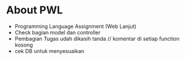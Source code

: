 # About PWL
* Programming Language Assignment (Web Lanjut)
* Check bagian model dan controller
* Pembagian Tugas udah dikasih tanda // komentar di setiap function kosong
* cek DB untuk menyesuaikan


